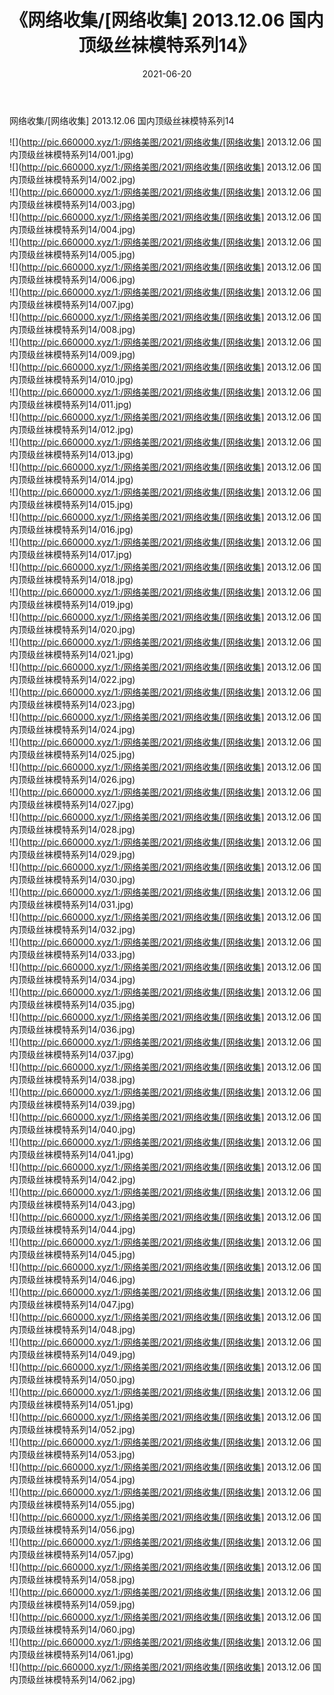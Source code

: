 ﻿---
layout: post
title:  《网络收集/[网络收集] 2013.12.06 国内顶级丝袜模特系列14》
date:   2021-06-20
img: http://pic.660000.xyz/1:/网络美图/2021/网络收集/[网络收集] 2013.12.06 国内顶级丝袜模特系列14/000.jpg
categories: [美女, 清纯, 唯美]
---

网络收集/[网络收集] 2013.12.06 国内顶级丝袜模特系列14

 ![](http://pic.660000.xyz/1:/网络美图/2021/网络收集/[网络收集] 2013.12.06 国内顶级丝袜模特系列14/001.jpg) <br>![](http://pic.660000.xyz/1:/网络美图/2021/网络收集/[网络收集] 2013.12.06 国内顶级丝袜模特系列14/002.jpg) <br>![](http://pic.660000.xyz/1:/网络美图/2021/网络收集/[网络收集] 2013.12.06 国内顶级丝袜模特系列14/003.jpg) <br>![](http://pic.660000.xyz/1:/网络美图/2021/网络收集/[网络收集] 2013.12.06 国内顶级丝袜模特系列14/004.jpg) <br>![](http://pic.660000.xyz/1:/网络美图/2021/网络收集/[网络收集] 2013.12.06 国内顶级丝袜模特系列14/005.jpg) <br>![](http://pic.660000.xyz/1:/网络美图/2021/网络收集/[网络收集] 2013.12.06 国内顶级丝袜模特系列14/006.jpg) <br>![](http://pic.660000.xyz/1:/网络美图/2021/网络收集/[网络收集] 2013.12.06 国内顶级丝袜模特系列14/007.jpg) <br>![](http://pic.660000.xyz/1:/网络美图/2021/网络收集/[网络收集] 2013.12.06 国内顶级丝袜模特系列14/008.jpg) <br>![](http://pic.660000.xyz/1:/网络美图/2021/网络收集/[网络收集] 2013.12.06 国内顶级丝袜模特系列14/009.jpg) <br>![](http://pic.660000.xyz/1:/网络美图/2021/网络收集/[网络收集] 2013.12.06 国内顶级丝袜模特系列14/010.jpg) <br>![](http://pic.660000.xyz/1:/网络美图/2021/网络收集/[网络收集] 2013.12.06 国内顶级丝袜模特系列14/011.jpg) <br>![](http://pic.660000.xyz/1:/网络美图/2021/网络收集/[网络收集] 2013.12.06 国内顶级丝袜模特系列14/012.jpg) <br>![](http://pic.660000.xyz/1:/网络美图/2021/网络收集/[网络收集] 2013.12.06 国内顶级丝袜模特系列14/013.jpg) <br>![](http://pic.660000.xyz/1:/网络美图/2021/网络收集/[网络收集] 2013.12.06 国内顶级丝袜模特系列14/014.jpg) <br>![](http://pic.660000.xyz/1:/网络美图/2021/网络收集/[网络收集] 2013.12.06 国内顶级丝袜模特系列14/015.jpg) <br>![](http://pic.660000.xyz/1:/网络美图/2021/网络收集/[网络收集] 2013.12.06 国内顶级丝袜模特系列14/016.jpg) <br>![](http://pic.660000.xyz/1:/网络美图/2021/网络收集/[网络收集] 2013.12.06 国内顶级丝袜模特系列14/017.jpg) <br>![](http://pic.660000.xyz/1:/网络美图/2021/网络收集/[网络收集] 2013.12.06 国内顶级丝袜模特系列14/018.jpg) <br>![](http://pic.660000.xyz/1:/网络美图/2021/网络收集/[网络收集] 2013.12.06 国内顶级丝袜模特系列14/019.jpg) <br>![](http://pic.660000.xyz/1:/网络美图/2021/网络收集/[网络收集] 2013.12.06 国内顶级丝袜模特系列14/020.jpg) <br>![](http://pic.660000.xyz/1:/网络美图/2021/网络收集/[网络收集] 2013.12.06 国内顶级丝袜模特系列14/021.jpg) <br>![](http://pic.660000.xyz/1:/网络美图/2021/网络收集/[网络收集] 2013.12.06 国内顶级丝袜模特系列14/022.jpg) <br>![](http://pic.660000.xyz/1:/网络美图/2021/网络收集/[网络收集] 2013.12.06 国内顶级丝袜模特系列14/023.jpg) <br>![](http://pic.660000.xyz/1:/网络美图/2021/网络收集/[网络收集] 2013.12.06 国内顶级丝袜模特系列14/024.jpg) <br>![](http://pic.660000.xyz/1:/网络美图/2021/网络收集/[网络收集] 2013.12.06 国内顶级丝袜模特系列14/025.jpg) <br>![](http://pic.660000.xyz/1:/网络美图/2021/网络收集/[网络收集] 2013.12.06 国内顶级丝袜模特系列14/026.jpg) <br>![](http://pic.660000.xyz/1:/网络美图/2021/网络收集/[网络收集] 2013.12.06 国内顶级丝袜模特系列14/027.jpg) <br>![](http://pic.660000.xyz/1:/网络美图/2021/网络收集/[网络收集] 2013.12.06 国内顶级丝袜模特系列14/028.jpg) <br>![](http://pic.660000.xyz/1:/网络美图/2021/网络收集/[网络收集] 2013.12.06 国内顶级丝袜模特系列14/029.jpg) <br>![](http://pic.660000.xyz/1:/网络美图/2021/网络收集/[网络收集] 2013.12.06 国内顶级丝袜模特系列14/030.jpg) <br>![](http://pic.660000.xyz/1:/网络美图/2021/网络收集/[网络收集] 2013.12.06 国内顶级丝袜模特系列14/031.jpg) <br>![](http://pic.660000.xyz/1:/网络美图/2021/网络收集/[网络收集] 2013.12.06 国内顶级丝袜模特系列14/032.jpg) <br>![](http://pic.660000.xyz/1:/网络美图/2021/网络收集/[网络收集] 2013.12.06 国内顶级丝袜模特系列14/033.jpg) <br>![](http://pic.660000.xyz/1:/网络美图/2021/网络收集/[网络收集] 2013.12.06 国内顶级丝袜模特系列14/034.jpg) <br>![](http://pic.660000.xyz/1:/网络美图/2021/网络收集/[网络收集] 2013.12.06 国内顶级丝袜模特系列14/035.jpg) <br>![](http://pic.660000.xyz/1:/网络美图/2021/网络收集/[网络收集] 2013.12.06 国内顶级丝袜模特系列14/036.jpg) <br>![](http://pic.660000.xyz/1:/网络美图/2021/网络收集/[网络收集] 2013.12.06 国内顶级丝袜模特系列14/037.jpg) <br>![](http://pic.660000.xyz/1:/网络美图/2021/网络收集/[网络收集] 2013.12.06 国内顶级丝袜模特系列14/038.jpg) <br>![](http://pic.660000.xyz/1:/网络美图/2021/网络收集/[网络收集] 2013.12.06 国内顶级丝袜模特系列14/039.jpg) <br>![](http://pic.660000.xyz/1:/网络美图/2021/网络收集/[网络收集] 2013.12.06 国内顶级丝袜模特系列14/040.jpg) <br>![](http://pic.660000.xyz/1:/网络美图/2021/网络收集/[网络收集] 2013.12.06 国内顶级丝袜模特系列14/041.jpg) <br>![](http://pic.660000.xyz/1:/网络美图/2021/网络收集/[网络收集] 2013.12.06 国内顶级丝袜模特系列14/042.jpg) <br>![](http://pic.660000.xyz/1:/网络美图/2021/网络收集/[网络收集] 2013.12.06 国内顶级丝袜模特系列14/043.jpg) <br>![](http://pic.660000.xyz/1:/网络美图/2021/网络收集/[网络收集] 2013.12.06 国内顶级丝袜模特系列14/044.jpg) <br>![](http://pic.660000.xyz/1:/网络美图/2021/网络收集/[网络收集] 2013.12.06 国内顶级丝袜模特系列14/045.jpg) <br>![](http://pic.660000.xyz/1:/网络美图/2021/网络收集/[网络收集] 2013.12.06 国内顶级丝袜模特系列14/046.jpg) <br>![](http://pic.660000.xyz/1:/网络美图/2021/网络收集/[网络收集] 2013.12.06 国内顶级丝袜模特系列14/047.jpg) <br>![](http://pic.660000.xyz/1:/网络美图/2021/网络收集/[网络收集] 2013.12.06 国内顶级丝袜模特系列14/048.jpg) <br>![](http://pic.660000.xyz/1:/网络美图/2021/网络收集/[网络收集] 2013.12.06 国内顶级丝袜模特系列14/049.jpg) <br>![](http://pic.660000.xyz/1:/网络美图/2021/网络收集/[网络收集] 2013.12.06 国内顶级丝袜模特系列14/050.jpg) <br>![](http://pic.660000.xyz/1:/网络美图/2021/网络收集/[网络收集] 2013.12.06 国内顶级丝袜模特系列14/051.jpg) <br>![](http://pic.660000.xyz/1:/网络美图/2021/网络收集/[网络收集] 2013.12.06 国内顶级丝袜模特系列14/052.jpg) <br>![](http://pic.660000.xyz/1:/网络美图/2021/网络收集/[网络收集] 2013.12.06 国内顶级丝袜模特系列14/053.jpg) <br>![](http://pic.660000.xyz/1:/网络美图/2021/网络收集/[网络收集] 2013.12.06 国内顶级丝袜模特系列14/054.jpg) <br>![](http://pic.660000.xyz/1:/网络美图/2021/网络收集/[网络收集] 2013.12.06 国内顶级丝袜模特系列14/055.jpg) <br>![](http://pic.660000.xyz/1:/网络美图/2021/网络收集/[网络收集] 2013.12.06 国内顶级丝袜模特系列14/056.jpg) <br>![](http://pic.660000.xyz/1:/网络美图/2021/网络收集/[网络收集] 2013.12.06 国内顶级丝袜模特系列14/057.jpg) <br>![](http://pic.660000.xyz/1:/网络美图/2021/网络收集/[网络收集] 2013.12.06 国内顶级丝袜模特系列14/058.jpg) <br>![](http://pic.660000.xyz/1:/网络美图/2021/网络收集/[网络收集] 2013.12.06 国内顶级丝袜模特系列14/059.jpg) <br>![](http://pic.660000.xyz/1:/网络美图/2021/网络收集/[网络收集] 2013.12.06 国内顶级丝袜模特系列14/060.jpg) <br>![](http://pic.660000.xyz/1:/网络美图/2021/网络收集/[网络收集] 2013.12.06 国内顶级丝袜模特系列14/061.jpg) <br>![](http://pic.660000.xyz/1:/网络美图/2021/网络收集/[网络收集] 2013.12.06 国内顶级丝袜模特系列14/062.jpg) <br>